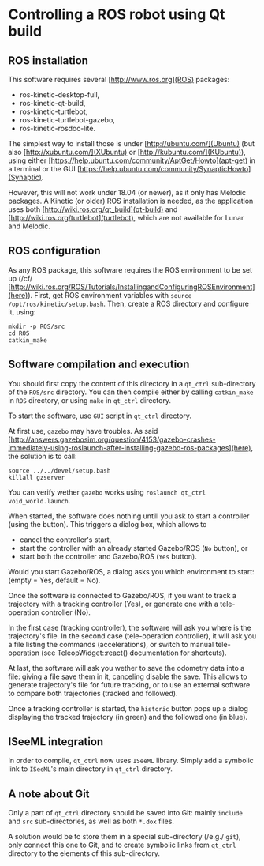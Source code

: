 # Controlling a ROS robot using Qt build

## ROS installation

This software requires several [http://www.ros.org](ROS) packages:
* ros-kinetic-desktop-full,
* ros-kinetic-qt-build,
* ros-kinetic-turtlebot,
* ros-kinetic-turtlebot-gazebo,
* ros-kinetic-rosdoc-lite.

The simplest way to install those is under
[http://ubuntu.com/](Ubuntu) (but also [http://xubuntu.com/](XUbuntu)
or [http://kubuntu.com/](KUbuntu)), using either
[https://help.ubuntu.com/community/AptGet/Howto](apt-get)
in a terminal or the GUI 
[https://help.ubuntu.com/community/SynapticHowto](Synaptic).

However, this will not work under 18.04 (or newer), as it only has
Melodic packages.
A Kinetic (or older) ROS installation is needed, as the application
uses both [http://wiki.ros.org/qt_build](qt-build) and
[http://wiki.ros.org/turtlebot](turtlebot), which are not available 
for Lunar and Melodic.

## ROS configuration

As any ROS package, this software requires the ROS environment
to be set up (/cf/ [http://wiki.ros.org/ROS/Tutorials/InstallingandConfiguringROSEnvironment](here)).
First, get ROS environment variables
with `source /opt/ros/kinetic/setup.bash`.
Then, create a ROS directory and configure it, using:
```
mkdir -p ROS/src
cd ROS
catkin_make
```

## Software compilation and execution

You should first copy the content of this directory in a `qt_ctrl`
sub-directory of the `ROS/src` directory.
You can then compile either by calling `catkin_make` in `ROS`
directory, or using `make` in `qt_ctrl` directory.

To start the software, use `GUI` script in `qt_ctrl` directory.

At first use, `gazebo` may have troubles.
As said [http://answers.gazebosim.org/question/4153/gazebo-crashes-immediately-using-roslaunch-after-installing-gazebo-ros-packages](here),
the solution is to call:
```
source ../../devel/setup.bash
killall gzserver
```

You can verify wether `gazebo` works using
`roslaunch qt_ctrl void_world.launch`.

When started, the software does nothing untill you ask to start
a controller (using the button).
This triggers a dialog box, which allows to
- cancel the controller's start,
- start the controller with an already started Gazebo/ROS
  (`No` button), or
- start both the controller and Gazebo/ROS (`Yes` button).

Would you start Gazebo/ROS, a dialog asks you which environment
to start: (empty = Yes, default = No).

Once the software is connected to Gazebo/ROS, if you want to track
a trajectory with a tracking controller (Yes), or generate one with
a tele-operation controller (No).

In the first case (tracking controller), the software will ask you
where is the trajectory's file.
In the second case (tele-operation controller), it will ask you
a file listing the commands (accelerations), or switch to manual
tele-operation (see TeleopWidget::react() documentation for shortcuts).

At last, the software will ask you wether to save the odometry data
into a file: giving a file save them in it, canceling disable the save.
This allows to generate trajectory's file for future tracking, or
to use an external software to compare both trajectories (tracked and
followed).

Once a tracking controller is started, the `historic` button pops up
a dialog displaying the tracked trajectory (in green) and the followed
one (in blue).

## ISeeML integration

In order to compile, `qt_ctrl` now uses `ISeeML` library.
Simply add a symbolic link to `ISeeML`'s main directory in `qt_ctrl`
directory.

## A note about Git 

Only a part of `qt_ctrl` directory should be saved into Git:
mainly `include` and  `src` sub-directories, as well as both `*.dox`
files.

A solution would be to store them in a special sub-directory
(/e.g./ `git`), only connect this one to Git, and to create
symbolic links from `qt_ctrl` directory to the elements of
this sub-directory.
